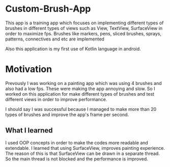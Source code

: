 # Custom-Brush-App
This app is a training app which focuses on implementing different types of brushes in different types of views such as View, TextView, SurfaceView in order to maximize fps. Brushes like markers, pens, sliced brushes, sprays, patterns, connectives and etc are implemented

Also this application is my first use of Kotlin language in android. 

# Motivation
Prevously I was working on a painting app which was using 4 brushes and also had a low fps. These were making the app annoying and slow. So I worked on this application for make different types of brushes and test different views in order to improve performance.

I should say I was successful because I managed to make more than 20 types of brushes and improve the app's frame per second.
## What I learned
I used OOP concepts in order to make the codes more readable and extendable. I learned that using SurfaceView, improves painting experience. The reason of this is that SurfaceView can be drawn in a separate thread. So the main thread is not blocked and the performance is improved.
